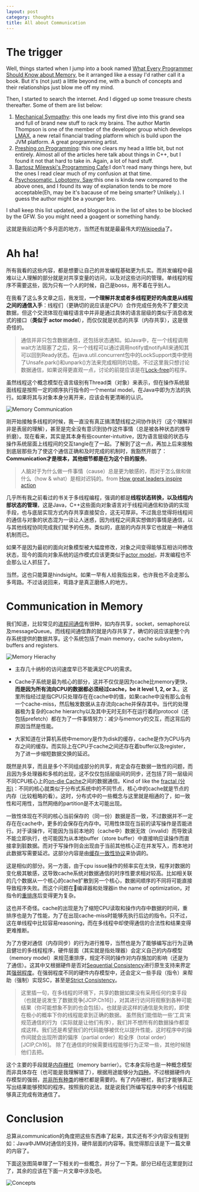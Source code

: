 ```yaml
---
layout: post
category: thoughts
title: All about Communication
---
```


# The trigger

Well, things started when I jump into a book named [What Every Programmer Should Know about Memory][1], be it arranged like a essay I'd rather call it a book. But it's (not just) a little beyond me, with a bunch of concepts and their relationships just blow me off my mind.

Then, I started to search the internet. And I digged up some treasure chests thereafter. Some of them are list below:

 1. [Mechanical Sympathy][2]: this one leads my first dive into this grand sea and full of brand new stuff to rack my brains. The author Martin Thompson is one of the member of the developer group which develops [LMAX][3], a new retail financial trading platform which is build upon the JVM platform. A great programming artist.
 2. [Preshing on Programming][4]: this one clears my head a little bit, but not entirely. Almost all of the articles here talk about things in C++, but I found it not that hard to take in. Again, a lot of hard stuff.
 3. [Bartosz Milewski's Programming Cafe][5]:I don't read many things here, but the ones I read clear much of my confusion at that time.
 4. [Psychosomatic, Lobotomy, Saw][6]:this one is kinda new compared to the above ones, and I found its way of explanation tends to be more acceptable(Eh, may be it's bacause of me being smarter? Unlikely.). I guess the author might be a younger bro.
 
I shall keep this list updated, and blogspot is in the list of sites to be blocked by the GFW. So you might need a goagent or something handy.

这就是我前边两个多月逛的地方，当然还有就是最最伟大的[Wikipedia][7]了。

# Ah ha!

所有我看的这些内容，都是想要让自己的并发编程基础更为扎实。而并发编程中最难以让人理解的部分就是对共享变量的访问，以及对这些访问的管理。单线程的程序不需要这些，因为只有一个人的时候，自己是boss，用不着在乎别人。

在我看了这么多文章之后，我发现，**一个理解并发或者多线程更好的角度是从线程之间的通信入手**：线程们（更确切的说应该是CPU）合作完成任务免不了要交流数据，但这个交流体现在编程语言中并非是通过具体的语言层级的类似于消息收发式的接口（__类似于 actor  model__），而仅仅就是状态的共享（内存共享），这是很奇怪的。

> 通信并非只包含数据通信，还包括状态通知。如Java中，在一个线程调用wait方法阻塞了之后，另一个线程可以通过调用notify或notifyAll来通知其可以回到Ready状态。在java.util.concurrent包中的LockSupport类中使用了Unsafe.park()和unpark()方法来完成相同的功能。不过这里我只想讨论数据通信，如果说得更直观一点，讨论的前提应该是在[Lock-free][23]的程序。

虽然线程这个概念模型在语言级别有Thread类（对象）来表示，但在操作系统层面线程是按照一定的顺序执行指令的一个mental model，在Java中即为方法的执行。如果将其与对象本身分离开来，应该会有更清晰的认识。

![Memory Communication][21]

刚开始接触多线程的时候，我一直没有真正搞清楚线程之间协作执行（这个理解并非是表层的理解），甚至是完全没有意识到协作这件事情（总是被各种状态的推导折磨）。现在看来，其实是其本身有些counter-intuitive，因为语言层级的状态与操作系统层面上线程间的交互tangle在了一起。了解到了这一点，再加上后来接触到底层那些为了使这个通信正确和及时完成的机制时，我豁然开朗了：**Communication才是根本，其他细节都是在为这个目的服务**。

> 人脑对于为什么做一件事情（cause）总是更为敏感的，而对于怎么做和做什么（how & what）是相对迟钝的。from [How great leaders inspire action][8]

几乎所有我之前看过的书关于多线程编程，强调的都是**线程状态转换，以及线程内部状态的管理**，这是Java，C++这些面向对象语言对于线程间通信和协调的实现手段，也与底层实现方式内存共享直接契合，这无可厚非。不过我总觉得将线程间的通信与对象的状态混为一谈让人迷惑，因为线程之间真实想做的事情是通信，以与其他线程协同完成我们赋予的任务。类似的，底层的内存共享它也就是一种通信机制而已。

如果不是因为最初的面向对象模型被大幅度修改，对象之间变得能够互相访问修改状态，现今的面向对象系统的运作模式应该更类似于[actor model][17]，并发编程也不会那么让人抓狂了。

当然，这也只能算是hindsight。如果一早有人给我指出来，也许我也不会走那么多弯路。不过话说回来，弯路才是真正磨练人的地方。

# Communication in Memory

我们知道，比较常见的[进程间通信][9]有很种，如内存共享，socket，semaphore以及messageQueue。而线程间通信靠的就是内存共享了，确切的说应该是整个内存系统提供的数据共享。这个系统包括了main memory，cache subsystem，buffers and registers.

![Memory Hierachy][11]

* 主存几十纳秒的访问速度早已不能满足CPU的需求。

* Cache子系统是最为核心的部分，这并不仅仅是因为cache比memory更快，**而是因为所有流向CPU的数据都必须经过cache，be it level 1, 2, or 3.**。这里所指经过是指CPU只处理存在在cache中的值，如果cache中没有那么会有一个cache-miss，然后触发数据从主存流向cache并保存其中。当代的处理器极为复杂的cache hierarchy以及其中无时无刻不在运行着的protocol（还包括prefetch）都在为了一件事情努力：减少与memory的交互，而这背后的原因当然是性能。
 
* 大家知道在计算机系统中memory是作为disk的缓存，cache是作为CPU与内存之间的缓存。而实际上在CPU于cache之间还存在着buffer以及register，为了进一步缩短数据交换的延迟。

既然是共享，而且是多个不同组成部分的共享，肯定会存在数据一致性的问题，而且因为多处理器和多核的出现，这不仅仅包括层级间的同步，还包括了同一层级间不同CPU核心上的[on-die Cache][10]之间的数据通信。Kind of like the [fractal (分形)][12]：不同的核心就类似于分布式系统中的不同节点，核心中的cache就是节点的内存（比较粗略的看）。这时，分布式中的一些概念与这里就是相通的了，如一致性和可用性，当然网络的partition是不太可能出现。

一致性体现在不同的核心当前保存的（同一份）数据是否一致，不过数据并不一定存在在cache中，更多的会保存在内存中。可用性体现在当前的读写操作是否能进行。对于读操作，可能因为当前本地的（cache中）数据无效（invalid）而导致读不能立即执行，也可能因为从本地buffer（store buffer）中直接响应读操作而直接拿到脏数据。而对于写操作则会出现由于当前其他核心正在并发写入，而本地对此数据写需要延迟。这部分内容是由[缓存一致性协议][13]来协调的。

这是相似的部分。另一方面，由于cpu issue操作的频率实在太快，程序对数据的变化极其敏感，这导致cache系统对数据通信的时序性要求相对较高。比如相关联的几个数据从一个核心的cache扩散到另一个核心，数据间顺序的不同将可能直接导致程序失败。而这个问题在编译器和处理器in the name of optimization，对指令的[重排序][10]后变得更为复杂。

这也并不奇怪。cache的出现是为了缩短CPU读取和操作内存中数据的时间，重排序也是为了性能，为了在出现cache-miss时能够先执行后边的指令。只不过，这在单线程中比较容易reasoning，而在多线程中却使得通信的合法性和结果变得更难推断。

为了方便对通信（内存同步）的行为进行推导，当然也是为了能够编写出行为正确且健壮的多线程程序，硬件层面（其实就是指处理器）会定义自己的内存模型（memory model）来规范重排序，规定不同的操作对内存施加的影响（还是为了通信）。这其中又根据硬件是否对[Sequential Consistency][14]进行原生支持来界定其[强弱程度][22]。在强弱程度不同的硬件内存模型中，还会定义一些手段（指令）来帮助（强制）实现SC，甚至是[Strict Consistency][15]。

> 这里插一句，在多线程的环境下，共享的数据如果没有采用任何约束手段（也就是说发生了数据竞争[JCIP.Ch16]），对其进行访问将观察到各种可能结果（你可能想象不到的也会包括）。也就是说这样的通信是失败的，即使在极小的概率下你的线程能拿到正确的数据。
> 虽然我们能借助一些‘工具’来规范通信的行为（实际就是让他们有序），我们并不想所有的数据操作都变成这样。我们还是希望我们的代码能够被优化以提升性能，这时程序中的操作间就会出现所谓的偏序（partial order）和全序（total order）[JCIP,Ch16]。
> 除了在通信的时候需要线程能够行为正常一些，其他时候随他们去把。

这个主要的手段就是[内存栅栏][16]（memory barrier）。它本身实际也是一种概念模型而非具体存在（也可能是我理解错了），根据用途能够分为[四种][18]。不过根据硬件内存模型的强弱，[并非所有种类][19]的栅栏都是需要的。有了内存栅栏，我们才能够真正写出结果能够预知的程序。按照我的说法，就是说我们所编写程序中的多个线程能够真正完成有效通信了。

# Conclusion

总算从communication的角度把这些东西串了起来，其实还有不少内容没有提到如：Java中JMM对通信的支持，硬件层面的内容等。我觉得那应该是下一篇文章的内容了。

下面这张图简单理了一下相关的一些概念，并分了一下类。部分已经在这里提到过了，其余的应该在下面一片文章中涉及吧。

![Concepts][20]


[1]:http://people.freebsd.org/~lstewart/articles/cpumemory.pdf
[2]:http://mechanical-sympathy.blogspot.com/
[3]:http://martinfowler.com/articles/lmax.html
[4]:http://preshing.com/
[5]:artoszmilewski.com/
[6]:http://psy-lob-saw.blogspot.com/
[7]:http://www.wikipedia.org/
[8]:http://www.ted.com/talks/simon_sinek_how_great_leaders_inspire_action.html
[9]:http://en.wikipedia.org/wiki/Inter-process_communication#Main_IPC_methodsP
[10]:http://en.wikipedia.org/wiki/Cpu_cache#Multi-level_caches
[11]:/pic/memory_hierachy.jpg
[12]:http://en.wikipedia.org/wiki/Fractal
[13]:http://en.wikipedia.org/wiki/Cache_coherency
[14]:http://en.wikipedia.org/wiki/Sequential_consistency
[15]:http://en.wikipedia.org/wiki/Strict_consistency
[16]:http://en.wikipedia.org/wiki/Memory_barrier
[17]:http://en.wikipedia.org/wiki/Actor_model
[18]:http://preshing.com/20120710/memory-barriers-are-like-source-control-operations/
[19]:http://www.cs.umd.edu/~pugh/java/memoryModel/jsr-133-faq.html "JSR 133 (Java Memory Model) FAQ"
[20]:/pic/concepts.jpg
[21]:/pic/memory_communication.jpg
[22]:http://preshing.com/20120930/weak-vs-strong-memory-models/
[23]:http://preshing.com/20120612/an-introduction-to-lock-free-programming/